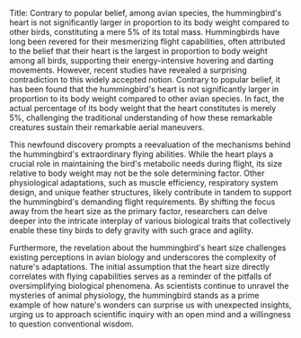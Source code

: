Title: Contrary to popular belief, among avian species, the hummingbird's heart is not significantly larger in proportion to its body weight compared to other birds, constituting a mere 5% of its total mass.
Hummingbirds have long been revered for their mesmerizing flight capabilities, often attributed to the belief that their heart is the largest in proportion to body weight among all birds, supporting their energy-intensive hovering and darting movements. However, recent studies have revealed a surprising contradiction to this widely accepted notion. Contrary to popular belief, it has been found that the hummingbird's heart is not significantly larger in proportion to its body weight compared to other avian species. In fact, the actual percentage of its body weight that the heart constitutes is merely 5%, challenging the traditional understanding of how these remarkable creatures sustain their remarkable aerial maneuvers.

This newfound discovery prompts a reevaluation of the mechanisms behind the hummingbird's extraordinary flying abilities. While the heart plays a crucial role in maintaining the bird's metabolic needs during flight, its size relative to body weight may not be the sole determining factor. Other physiological adaptations, such as muscle efficiency, respiratory system design, and unique feather structures, likely contribute in tandem to support the hummingbird's demanding flight requirements. By shifting the focus away from the heart size as the primary factor, researchers can delve deeper into the intricate interplay of various biological traits that collectively enable these tiny birds to defy gravity with such grace and agility.

Furthermore, the revelation about the hummingbird's heart size challenges existing perceptions in avian biology and underscores the complexity of nature's adaptations. The initial assumption that the heart size directly correlates with flying capabilities serves as a reminder of the pitfalls of oversimplifying biological phenomena. As scientists continue to unravel the mysteries of animal physiology, the hummingbird stands as a prime example of how nature's wonders can surprise us with unexpected insights, urging us to approach scientific inquiry with an open mind and a willingness to question conventional wisdom.
